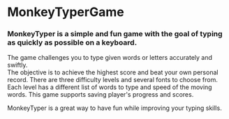 # MonkeyTyperGame
### MonkeyTyper is a simple and fun game with the goal of typing as quickly as possible on a keyboard. 

The game challenges you to type given words or letters accurately and swiftly. </br> The objective is to achieve the highest score and beat your own personal record. 
There are three difficulty levels and several fonts to choose from. Each level has a different list of words to type and speed of the moving words.
This game supports saving player's progress and scores.

MonkeyTyper is a great way to have fun while improving your typing skills.

